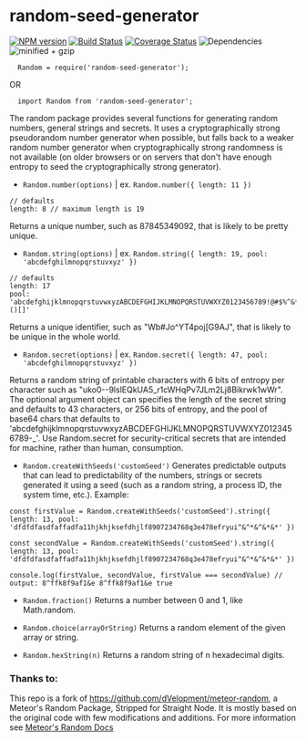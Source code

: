 # random-seed-generator
[![NPM version](https://img.shields.io/npm/v/random-seed-generator.svg?style=flat-square)](https://npmjs.org/package/random-seed-generator)
[![Build Status](https://img.shields.io/travis/ecerroni/random-seed-generator/master.svg?style=flat-square)](https://travis-ci.org/ecerroni/random-seed-generator) [![Coverage Status](https://img.shields.io/codecov/c/github/ecerroni/random-seed-generator/master.svg?style=flat-square)](https://codecov.io/gh/ecerroni/random-seed-generator/branch/master)
![Dependencies](https://img.shields.io/librariesio/dependents/npm/random-seed-generator.svg)
![minified + gzip](https://img.shields.io/bundlephobia/minzip/random-seed-generator.svg)



```
  Random = require('random-seed-generator');
```

OR

```
  import Random from 'random-seed-generator';
```

The random package provides several functions for generating random numbers, general strings and secrets. It uses a cryptographically strong pseudorandom number generator when possible, but falls back to a weaker random number generator when cryptographically strong randomness is not available (on older browsers or on servers that don't have enough entropy to seed the cryptographically strong generator).

* `Random.number(options)` | ex. `Random.number({ length: 11 })`

```
// defaults
length: 8 // maximum length is 19
```

Returns a unique number, such as 87845349092, that is likely to be pretty unique.


* `Random.string(options)` | ex. `Random.string({ length: 19, pool: 'abcdefghilmnopqrstuvxyz' })`

```
// defaults
length: 17
pool: 'abcdefghijklmnopqrstuvwxyzABCDEFGHIJKLMNOPQRSTUVWXYZ0123456789!@#$%^&*()[]'
```
Returns a unique identifier, such as "Wb#Jo^YT4poj[G9AJ", that is likely to be unique in the whole world.

* `Random.secret(options)` | ex. `Random.secret({ length: 47, pool: 'abcdefghilmnopqrstuvxyz' })`

Returns a random string of printable characters with 6 bits of entropy per character such as "uko0--9lslEQkUA5_r1cWHqPv7JLm2Lj8Bikrwk1wWr". The optional argument object can specifies the length of the secret string and defaults to 43 characters, or 256 bits of entropy, and the pool of base64 chars that defaults to 'abcdefghijklmnopqrstuvwxyzABCDEFGHIJKLMNOPQRSTUVWXYZ0123456789-_'. Use Random.secret for security-critical secrets that are intended for machine, rather than human, consumption.

* `Random.createWithSeeds('customSeed')`
Generates predictable outputs that can lead to predictability of the numbers, strings or secrets generated it using a seed (such as a random string, a process ID, the system time, etc.).
Example:
```
const firstValue = Random.createWithSeeds('customSeed').string({ length: 13, pool: 'dfdfdfasdfaffadfa11hjkhjksefdhjlf8907234768q3e478efryui^&^*&^&*&*' })

const secondValue = Random.createWithSeeds('customSeed').string({ length: 13, pool: 'dfdfdfasdfaffadfa11hjkhjksefdhjlf8907234768q3e478efryui^&^*&^&*&*' })

console.log(firstValue, secondValue, firstValue === secondValue) // output: 8^ffk8f9af1&e 8^ffk8f9af1&e true
```

* `Random.fraction()`
Returns a number between 0 and 1, like Math.random.

* `Random.choice(arrayOrString)`
Returns a random element of the given array or string.

* `Random.hexString(n)`
Returns a random string of n hexadecimal digits.

### Thanks to:
This repo is a fork of https://github.com/dVelopment/meteor-random, a Meteor's Random Package, Stripped for Straight Node. It is mostly based on the original code with few modifications and additions. For more information see [Meteor's Random Docs](http://docs.meteor.com/#/full/random)
